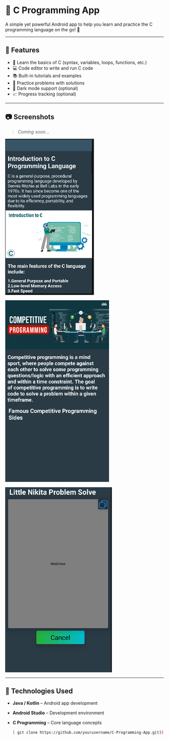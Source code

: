 # 📱 C Programming App

A simple yet powerful Android app to help you learn and practice the C programming language on the go! 🚀

---

## 📌 Features

- 🧠 Learn the basics of C (syntax, variables, loops, functions, etc.)
- 💻 Code editor to write and run C code
- 📚 Built-in tutorials and examples
- 🧪 Practice problems with solutions
- 🌙 Dark mode support (optional)
- 📈 Progress tracking (optional)

---

## 📷 Screenshots

<!-- Add screenshots of your app UI here -->
> _Coming soon..._

![Home Screen](https://github.com/MDNAZMULISLAMHRIDOY/C-Programming-App/blob/master/app/src/main/res/drawable/Screenshot%202025-10-08%20064538.png?raw=true)

![Tutorial Page](https://github.com/MDNAZMULISLAMHRIDOY/C-Programming-App/blob/master/app/src/main/res/drawable/Screenshot%202025-10-08%20064513.png?raw=true)

![Code Editor](https://github.com/MDNAZMULISLAMHRIDOY/C-Programming-App/blob/master/app/src/main/res/drawable/Screenshot%202025-10-08%20064549.png?raw=true)

---

## 🔧 Technologies Used

- **Java / Kotlin** – Android app development
- **Android Studio** – Development environment
- **C Programming** – Core language concepts


   ```bash
  [ git clone https://github.com/yourusername/C-Programming-App.git](https://github.com/MDNAZMULISLAMHRIDOY/C-Programming-App/tree/master)
